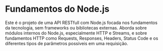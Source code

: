 # Fundamentos do Node.js

Este é o projeto de uma API RESTfull com Node.js focada nos fundamentos da tecnologia, sem frameworks ou bibliotecas externas. Aborda sobre módulos internos do Node.js, especialmente HTTP e Streams, e sobre fundamentos HTTP como Requests, Responses, Headers, Status Code e os diferentes tipos de parâmetros possíveis em uma requisição.